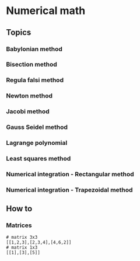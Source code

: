 # Numerical math

## Topics

### Babylonian method
### Bisection method
### Regula falsi method
### Newton method
### Jacobi method
### Gauss Seidel method
### Lagrange polynomial
### Least squares method
### Numerical integration - Rectangular method
### Numerical integration - Trapezoidal method

## How to

### Matrices

    # matrix 3x3
    [[1,2,3],[2,3,4],[4,6,2]]
    # matrix 1x3
    [[1],[3],[5]]
